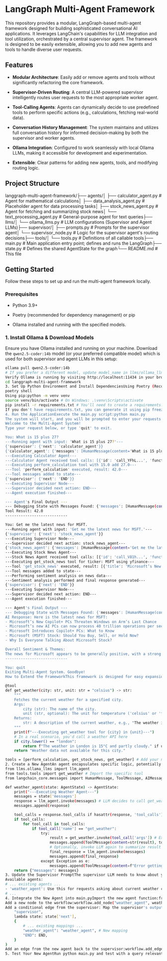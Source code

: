 # LangGraph Multi-Agent Framework

This repository provides a modular, LangGraph-based multi-agent framework designed for building sophisticated conversational AI applications. It leverages LangChain's capabilities for LLM integration and tool utilization, orchestrated by a central supervisor agent. The framework is designed to be easily extensible, allowing you to add new agents and tools to handle diverse user requests.

## Features

* **Modular Architecture**: Easily add or remove agents and tools without significantly refactoring the core framework.

* **Supervisor-Driven Routing**: A central LLM-powered supervisor intelligently routes user requests to the most appropriate worker agent.

* **Tool-Calling Agents**: Agents can dynamically decide to use predefined tools to perform specific actions (e.g., calculations, fetching real-world data).

* **Conversation History Management**: The system maintains and utilizes full conversation history for informed decision-making by both the supervisor and worker agents.

* **Ollama Integration**: Configured to work seamlessly with local Ollama LLMs, making it accessible for development and experimentation.

* **Extensible**: Clear patterns for adding new agents, tools, and modifying routing logic.

## Project Structure

langgraph-multi-agent-framework/├── agents/│   ├── calculator_agent.py      # Agent for mathematical calculations│   ├── data_analysis_agent.py   # Placeholder agent for data processing tasks│   ├── stock_news_agent.py      # Agent for fetching and summarizing stock news│   └── text_processing_agent.py # General-purpose agent for text queries├── llms/│   └── ollama_llms.py           # LLM configurations (Supervisor and Agent LLMs)├── supervisor/│   ├── prompts.py               # Prompts for the supervisor agent│   └── supervisor_node.py       # Logic for the supervisor agent's routing decisions├── tools/│   └── tools.py                 # Definitions of all callable tools├── main.py                      # Main application entry point; defines and runs the LangGraph├── state.py                     # Defines the shared AgentState for the graph└── README.md                    # This file
## Getting Started

Follow these steps to set up and run the multi-agent framework locally.

### Prerequisites

* Python 3.9+

* Poetry (recommended for dependency management) or pip

* Ollama installed and running with the specified models.

### 1. Install Ollama & Download Models

Ensure you have Ollama installed and running on your machine.
Download the `qwen2.5-coder:14b` model (or your preferred compatible model) which is used for both supervisor and agent LLMs in this setup:

```bash
ollama pull qwen2.5-coder:14b
# If you prefer a different model, update model_name in llms/ollama_llms.py accordingly.
Verify Ollama is running by visiting http://localhost:11434 in your browser. You should see a simple "Ollama is running" message.2. Clone the Repositorygit clone [https://github.com/your-username/langgraph-multi-agent-framework.git](https://github.com/your-username/langgraph-multi-agent-framework.git)
cd langgraph-multi-agent-framework
3. Set Up Python Environment and Install DependenciesUsing Poetry (Recommended):poetry install
poetry shell
Using pip:python -m venv venv
source venv/bin/activate # On Windows: .\venv\Scripts\activate
pip install -r requirements.txt # You'll need to create a requirements.txt first
If you don't have requirements.txt, you can generate it using pip freeze > requirements.txt after installing dependencies, or manually install them:pip install langchain langchain-openai langgraph yfinance
4. Run the ApplicationExecute the main.py script:python main.py
The system will start, and you will be prompted to enter your requests.--- Script started ---
Welcome to the Multi-Agent System!
Type your request below, or type 'quit' to exit.

You: What is 15 plus 27?
---Running agent with input: 'What is 15 plus 27?'---
{'supervisor': {'next': 'calculator_agent'}}
{'calculator_agent': {'messages': [HumanMessage(content='What is 15 plus 27?'), AIMessage(content='', additional_kwargs={'tool_calls': [{'id': 'call_YFhL...', 'function': {'arguments': '{"a": 15.0, "b": 27.0, "operation": "add"}', 'name': 'perform_calculation'}}]}, tool_calls=[{'id': 'call_YFhL...', 'function': {'arguments': '{"a": 15.0, "b": 27.0, "operation": "add"}', 'name': 'perform_calculation'}}]), ToolMessage(content='42.0', tool_call_id='call_YFhL...')]}
---Executing Calculator Agent---
---Calculator Agent received tool calls: [{'id': 'call_YFhL...', 'function': {'arguments': '{"a": 15.0, "b": 27.0, 'operation': 'add'}', 'name': 'perform_calculation'}}]---
---Executing perform_calculation tool with 15.0 add 27.0---
---Tool 'perform_calculation' executed, result: 42.0---
---Tool messages added to state---
{'supervisor': {'next': 'END'}}
---Executing Supervisor Node---
---Supervisor decided next action: END---
---Agent execution finished---

--- Agent's Final Output ---
--- Debugging State with Messages Found: {'messages': [HumanMessage(content='What is 15 plus 27?'), AIMessage(content='', additional_kwargs={'tool_calls': [{'id': 'call_YFhL...', 'function': {'arguments': '{"a": 15.0, "b": 27.0, "operation": "add"}', 'name': 'perform_calculation'}}]}, tool_calls=[{'id': 'call_YFhL...', 'function': {'arguments': '{"a": 15.0, "b": 27.0, "operation": "add"}', 'name': 'perform_calculation'}}]), ToolMessage(content='42.0', tool_call_id='call_YFhL...')]} ---
Tool Result: 42.0
----------------------------

You: Get me the latest news for MSFT.
---Running agent with input: 'Get me the latest news for MSFT.'---
{'supervisor': {'next': 'stock_news_agent'}}
---Executing Supervisor Node---
---Supervisor decided next action: stock_news_agent---
{'stock_news_agent': {'messages': [HumanMessage(content='Get me the latest news for MSFT.'), AIMessage(content='', additional_kwargs={'tool_calls': [{'id': 'call_V81h...', 'function': {'arguments': '{"ticker": "MSFT"}', 'name': 'get_stock_news'}}]}, tool_calls=[{'id': 'call_V81h...', 'function': {'arguments': '{"ticker": "MSFT"}', 'name': 'get_stock_news'}}])]}
---Executing Stock News Agent---
---Stock News Agent received tool calls: [{'id': 'call_V81h...', 'function': {'arguments': '{"ticker": "MSFT"}', 'name': 'get_stock_news'}}]---
---Executing get_stock_news tool for ticker: MSFT using yfinance---
---Tool 'get_stock_news' executed, result: [{'title': 'Microsoft’s New Copilot+ PCs Threaten Windows on Arm’s Last Chance', 'summary': 'Microsoft is facing an uphill battle getting Windows on Arm to take off, but its newest Copilot+ PCs might give it the shot in the arm it needs.'}, ...] --- (truncated for brevity)
---Tool messages added to state---
---Performing sentiment analysis on news data---
---Sentiment analysis performed and final response generated---
{'supervisor': {'next': 'END'}}
---Executing Supervisor Node---
---Supervisor decided next action: END---
---Agent execution finished---

--- Agent's Final Output ---
--- Debugging State with Messages Found: {'messages': [HumanMessage(content='Get me the latest news for MSFT.'), AIMessage(content='', additional_kwargs={'tool_calls': [{'id': 'call_V81h...', 'function': {'arguments': '{"ticker": "MSFT"}', 'name': 'get_stock_news'}}]}, tool_calls=[{'id': 'call_V81h...', 'function': {'arguments': '{"ticker": "MSFT"}', 'name': 'get_stock_news'}}]), ToolMessage(content="[{'title': 'Microsoft’s New Copilot+ PCs Threaten Windows on Arm’s Last Chance', 'summary': 'Microsoft is facing an uphill battle getting Windows on Arm to take off, but its newest Copilot+ PCs might give it the shot in the arm it needs.'}, {'title': 'Microsoft’s new AI PCs can now process 40 trillion operations per second', 'summary': 'These new AI PCs are coming out this June.'}, {'title': 'Microsoft Introduces Copilot+ PCs: What to Know', 'summary': 'Microsoft is introducing new Copilot+ PCs at its Redmond campus on May 20, a significant step into the AI PC category.'}, {'title': 'Microsoft (MSFT) Stock: Should You Buy, Sell, or Hold Now?', 'summary': 'Microsoft (MSFT) stock has shown a strong performance recently, making it a topic of interest for many investors.'}, {'title': 'Why Is Everyone Talking About Microsoft Stock?', 'summary': 'Microsoft, a leading software company, continues to gain investor attention due to its strong financial performance and focus on AI technology.'}]", tool_call_id='call_V81h...'), AIMessage(content='Here is the latest news for MSFT:\n- Microsoft’s New Copilot+ PCs Threaten Windows on Arm’s Last Chance\n- Microsoft’s new AI PCs can now process 40 trillion operations per second\n- Microsoft Introduces Copilot+ PCs: What to Know\n- Microsoft (MSFT) Stock: Should You Buy, Sell, or Hold Now?\n- Why Is Everyone Talking About Microsoft Stock?\n\nOverall Sentiment & Themes:\nThe news for Microsoft appears to be generally positive, with a strong focus on their new "Copilot+ PCs" and advancements in AI technology. Key themes include the launch of new AI-powered personal computers, their processing capabilities, and ongoing investor interest in Microsoft stock due to its financial financial and AI focus.', response_metadata={'model_name': 'qwen2.5-coder:14b', 'token_usage': {'completion_tokens': 161, 'prompt_tokens': 604, 'total_tokens': 765}, 'finish_reason': 'stop'}, id='run-50a...-0', usage_metadata={'input_tokens': 604, 'output_tokens': 161})]} ---
AI Response: Here is the latest news for MSFT:
- Microsoft’s New Copilot+ PCs Threaten Windows on Arm’s Last Chance
- Microsoft’s new AI PCs can now process 40 trillion operations per second
- Microsoft Introduces Copilot+ PCs: What to Know
- Microsoft (MSFT) Stock: Should You Buy, Sell, or Hold Now?
- Why Is Everyone Talking About Microsoft Stock?

Overall Sentiment & Themes:
The news for Microsoft appears to be generally positive, with a strong focus on their new "Copilot+ PCs" and advancements in AI technology. Key themes include the launch of new AI-powered personal computers, their processing capabilities, and ongoing investor interest in Microsoft stock due to its financial financial and AI focus.
----------------------------

You: quit
Exiting Multi-Agent System. Goodbye!
How to Extend the FrameworkThis framework is designed for easy expansion. Here's how you can add new capabilities:1. Create a New ToolIf your new agent needs to interact with external systems or perform specific, deterministic actions, create a new tool.Create/Modify tools/tools.py:Define a Python function with the @tool decorator.Provide a clear docstring explaining its purpose, arguments, and return values. This docstring is crucial for the LLM to understand when and how to use the tool.Add the new function to the tools list at the end of the file.Example tools/tools.py addition:# ... existing tools ...

@tool
def get_weather(city: str, unit: str = "celsius") -> str:
    """
    Fetches the current weather for a specified city.
    Args:
        city (str): The name of the city.
        unit (str, optional): The unit for temperature ('celsius' or 'fahrenheit'). Defaults to 'celsius'.
    Returns:
        str: A description of the current weather, e.g., "The weather in London is 15°C and sunny."
    """
    print(f"---Executing get_weather tool for {city} in {unit}---")
    # In a real scenario, you'd call a weather API here
    if city.lower() == "london":
        return f"The weather in London is 15°C and partly cloudy." if unit == "celsius" else "The weather in London is 59°F and partly cloudy."
    return "Weather data not available for this city."

tools = [perform_calculation, get_stock_news, get_weather] # Add your new tool here
2. Create a New AgentAn agent encapsulates specific logic, potentially using an LLM and/or tools.Create a new file in agents/: E.g., agents/new_agent.py.Define the agent function: It must accept state: AgentState and return AgentState (or dict compatible with AgentState).Implement agent logic:Simple Agent: If it doesn't need an LLM or tools, just process the messages in state and add new AIMessage or HumanMessage to the list.LLM-Powered Agent: Import llm_agent from llms.ollama_llms. Use llm_agent.invoke(messages) to get an LLM response.Tool-Calling Agent: Follow the pattern in calculator_agent.py or stock_news_agent.py. The LLM will suggest tool calls, which you then manually execute and add the ToolMessage results back to the state. Remember to import the specific tool(s) if you're executing them directly.Example agents/weather_agent.py:from state import AgentState
from llms.ollama_llms import llm_agent
from tools.tools import get_weather # Import the specific tool
from langchain_core.messages import HumanMessage, ToolMessage, AIMessage

def weather_agent(state: AgentState) -> AgentState:
    print("---Executing Weather Agent---")
    messages = state['messages']
    response = llm_agent.invoke(messages) # LLM decides to call get_weather
    messages.append(response)

    tool_calls = response.tool_calls if hasattr(response, 'tool_calls') else []
    if tool_calls:
        for tool_call in tool_calls:
            if tool_call['name'] == "get_weather":
                try:
                    result = get_weather.invoke(tool_call['args']) # Execute the tool
                    messages.append(ToolMessage(content=str(result), tool_call_id=tool_call['id']))
                    # Optionally, invoke LLM again to summarize result for user
                    final_response = llm_agent.invoke(messages)
                    messages.append(final_response)
                except Exception as e:
                    messages.append(ToolMessage(content=f"Error getting weather: {e}", tool_call_id=tool_call['id']))
    return {"messages": messages}
3. Update the Supervisor PromptThe supervisor LLM needs to know about your new agent to route requests to it.Modify supervisor/prompts.py:Update the SUPERVISOR_PROMPT to include your new agent in the "Available agents" list.Provide a concise description of when to route to this new agent.Example supervisor/prompts.py update:# ... existing prompt ...
Available agents:
# ... existing agents ...
- 'weather_agent': Use this for requests asking about current weather conditions for a city.
# ...
4. Integrate the New Agent into main.pyImport the new agent function:from agents.weather_agent import weather_agent
Add a new node to the workflow:workflow.add_node("weather_agent", weather_agent)
Add a conditional edge from the supervisor: Map the supervisor's output to your new agent's node name.workflow.add_conditional_edges(
    "supervisor",
    lambda state: state['next'],
    {
        # ... existing mappings ...
        "weather_agent": "weather_agent", # New mapping
        "END": END,
    }
)
Add an edge from the new agent back to the supervisor:workflow.add_edge("weather_agent", "supervisor") # New edge
5. Test Your New AgentRun python main.py and test with a query relevant to your new agent (e.g., "What's the weather in London?"). Observe the console output to ensure the supervisor routes correctly and your agent executes as expected.ContributingFeel free to fork this repository, open issues, and submit pull requests.AcknowledgementsThis project was developed with the assistance of an AI large language model.LicenseMIT LicenseCopyright (c) 2025 Arvind AggarwalPermission is hereby granted, free of charge, to any person obtaining a copyof this software and associated documentation files (the "Software"), to dealin the Software without restriction, including without limitation the rightsto use, copy, modify, merge, publish, distribute, sublicense, and/or sellcopies of the Software, and to permit persons to whom the Software isfurnished to do so, subject to the following conditions:The above copyright notice and this permission notice shall be included in allcopies or substantial portions of the Software.THE SOFTWARE IS PROVIDED "AS IS", WITHOUT WARRANTY OF ANY KIND, EXPRESS ORIMPLIED, INCLUDING BUT NOT LIMITED TO THE WARRANTIES OF MERCHANTABILITY,FITNESS FOR A PARTICULAR PURPOSE AND NONINFRINGEMENT. IN NO EVENT SHALL THEAUTHORS OR COPYRIGHT HOLDERS BE LIABLE FOR ANY CLAIM, DAMAGES OR OTHERLIABILITY, WHETHER IN AN ACTION OF CONTRACT, TORT OR OTHERWISE, ARISING FROM,OUT OF OR IN CONNECTION WITH THE SOFTWARE OR THE USE OR OTHER DEALINGS IN THESOFTWARE.